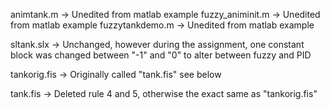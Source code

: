 animtank.m -> Unedited from matlab example
fuzzy_animinit.m -> Unedited from matlab example
fuzzytankdemo.m -> Unedited from matlab example

sltank.slx -> Unchanged, however during the assignment, one constant block was changed between "-1" and "0" to alter between fuzzy and PID

tankorig.fis -> Originally called "tank.fis" see below

tank.fis -> Deleted rule 4 and 5, otherwise the exact same as "tankorig.fis"
